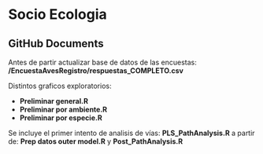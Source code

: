 Socio Ecologia
================

## GitHub Documents

Antes de partir actualizar base de datos de las encuestas:
**/EncuestaAvesRegistro/respuestas\_COMPLETO.csv**

Distintos graficos exploratorios:

  - **Preliminar general.R**
  - **Preliminar por ambiente.R**
  - **Preliminar por especie.R**

Se incluye el primer intento de analisis de vías:
**PLS\_PathAnalysis.R** a partir de: **Prep datos outer model.R** y
**Post\_PathAnalysis.R**
